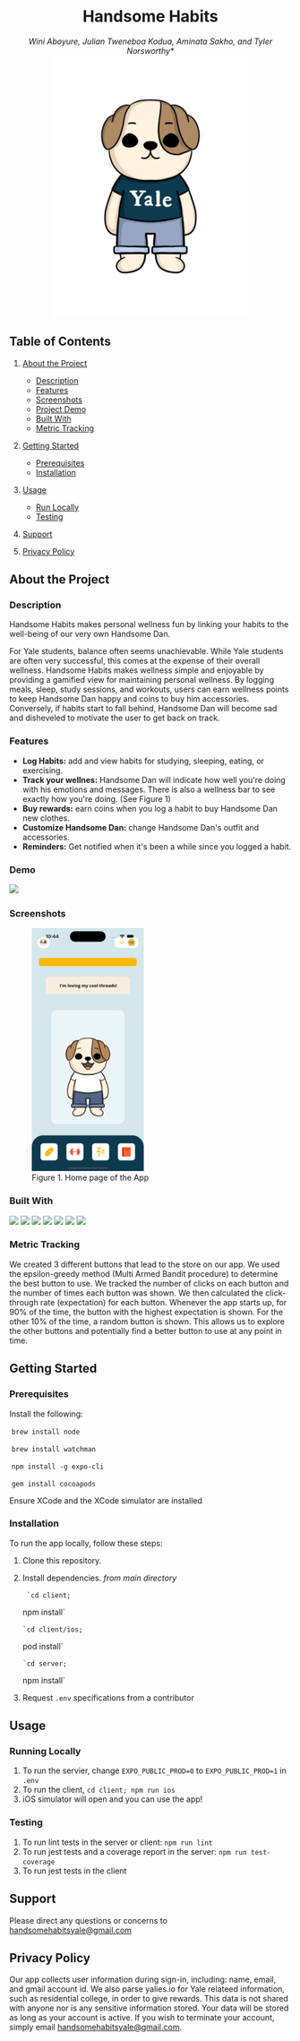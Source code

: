 <div align="center">
  <h1 align="center">Handsome Habits</h1>
  <em>Wini Aboyure, Julian Tweneboa Kodua, Aminata Sakho, and Tyler Norsworthy*</em>
</div>
<div align="center">
    <img src="bulldog.png" width="350" height="466" alt="Cartoon bulldog wearing jeans and a blue Yale t-shirt.">
</div>

## Table of Contents

1. [About the Project](#about-the-project)

   - [Description](#description)
   - [Features](#features)
   - [Screenshots](#screenshots)
   - [Project Demo](#demo)
   - [Built With](#built-with)
   - [Metric Tracking](#metric-tracking)

2. [Getting Started](#getting-started)
   - [Prerequisites](#prerequisites)
   - [Installation](#installation)
3. [Usage](#usage)
   - [Run Locally](#running-locally)
   - [Testing](#testing)
4. [Support](#support)
5. [Privacy Policy](#privacy-policy)

## About the Project

### Description

Handsome Habits makes personal wellness fun by linking your habits to the well-being of our very own Handsome Dan.

For Yale students, balance often seems unachievable. While Yale students are often very successful, this comes at the expense of their overall wellness. Handsome Habits makes wellness simple and enjoyable by providing a gamified view for maintaining personal wellness. By logging meals, sleep, study sessions, and workouts, users can earn wellness points to keep Handsome Dan happy and coins to buy him accessories. Conversely, if habits start to fall behind, Handsome Dan will become sad and disheveled to motivate the user to get back on track.

### Features

- **Log Habits:** add and view habits for studying, sleeping, eating, or exercising.
- **Track your wellnes:** Handsome Dan will indicate how well you're doing with his emotions and messages. There is also a wellness bar to see exactly how you're doing. (See Figure 1)
- **Buy rewards:** earn coins when you log a habit to buy Handsome Dan new clothes.
- **Customize Handsome Dan:** change Handsome Dan's outfit and accessories.
- **Reminders:** Get notified when it's been a while since you logged a habit.

### Demo
![](https://github.com/yale-swe/s24-handsome-habits/blob/main/project_demo.gif)

### Screenshots

<figure>
    <img src="homescreenshot.png" alt="Home screen of a cartoon bulldog in the center, a coin total in the top right, a bulldog icon in the top left, and four habit icons on the bottom" width="200">
    <figcaption>Figure 1. Home page of the App</figcaption>
</figure>

### Built With

<img src="https://img.shields.io/badge/next.js-000000?style=for-the-badge&logo=nextdotjs&logoColor=white" width="auto" height="30">

<img src="https://user-images.githubusercontent.com/25181517/117447155-6a868a00-af3d-11eb-9cfe-245df15c9f3f.png" width="auto" height="50">

<img src="https://user-images.githubusercontent.com/25181517/187955005-f4ca6f1a-e727-497b-b81b-93fb9726268e.png" width="auto" height="50">

<img src="https://user-images.githubusercontent.com/25181517/183897015-94a058a6-b86e-4e42-a37f-bf92061753e5.png" width="auto" height="50">

<img src="https://user-images.githubusercontent.com/25181517/182884177-d48a8579-2cd0-447a-b9a6-ffc7cb02560e.png" width="auto" height="50">

<img src="https://user-images.githubusercontent.com/25181517/192108372-f71d70ac-7ae6-4c0d-8395-51d8870c2ef0.png" width="auto" height="50">

<img src="https://user-images.githubusercontent.com/25181517/192109061-e138ca71-337c-4019-8d42-4792fdaa7128.png" width="auto" height="50">

### Metric Tracking

We created 3 different buttons that lead to the store on our app. We used the epsilon-greedy method (Multi Armed Bandit procedure) to determine the best button to use. We tracked the number of clicks on each button and the number of times each button was shown. We then calculated the click-through rate (expectation) for each button. Whenever the app starts up, for 90% of the time, the button with the highest expectation is shown. For the other 10% of the time, a random button is shown. This allows us to explore the other buttons and potentially find a better button to use at any point in time.

## Getting Started

### Prerequisites

Install the following:

&nbsp;`brew install node`

&nbsp;`brew install watchman`

&nbsp;`npm install -g expo-cli`

&nbsp;`gem install cocoapods`

Ensure XCode and the XCode simulator are installed

### Installation

To run the app locally, follow these steps:

1.  Clone this repository.
2.  Install dependencies.
    _from main directory_

         `cd client;

    npm install`

        `cd client/ios;

    pod install`

        `cd server;

    npm install`

3.  Request `.env` specifications from a contributor

## Usage

### Running Locally

1. To run the servier, change `EXPO_PUBLIC_PROD=0` to `EXPO_PUBLIC_PROD=1` in `.env`
2. To run the client, `cd client;
npm run ios`
3. iOS simulator will open and you can use the app!

### Testing

1. To run lint tests in the server or client: `npm run lint`
2. To run jest tests and a coverage report in the server: `npm run test-coverage`
3. To run jest tests in the client

## Support

Please direct any questions or concerns to handsomehabitsyale@gmail.com

## Privacy Policy

Our app collects user information during sign-in, including: name, email, and gmail account id. We also parse yalies.io for Yale relateed information, such as residential college, in order to give rewards. This data is not shared with anyone nor is any sensitive information stored. Your data will be stored as long as your account is active. If you wish to terminate your account, simply email handsomehabitsyale@gmail.com.
